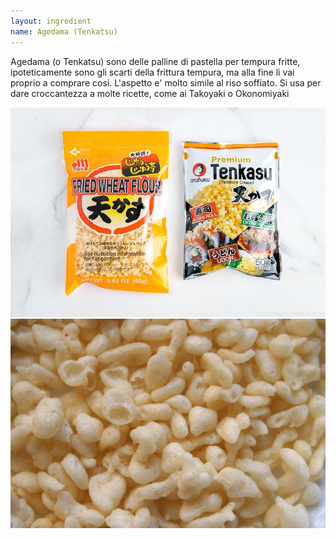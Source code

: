 ```yaml
---
layout: ingredient
name: Agedama (Tenkatsu)
---
```


Agedama (o Tenkatsu) sono delle palline di pastella per tempura fritte, ipoteticamente sono gli scarti della frittura tempura, ma alla fine li vai proprio a comprare cosi. L'aspetto e' molto simile al riso soffiato. Si usa per dare croccantezza a molte ricette, come ai Takoyaki o Okonomiyaki

![Agedama](/assets/images/ingredients/agedama-1.jpg)
![Agedama](/assets/images/ingredients/agedama-2.jpg)
